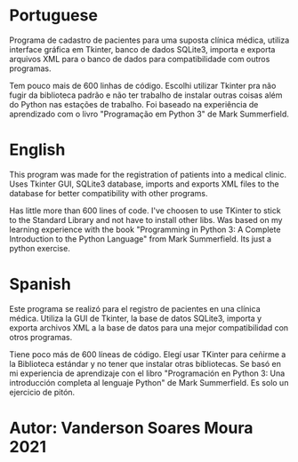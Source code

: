 # Portuguese

Programa de cadastro de pacientes para uma suposta clínica médica, utiliza interface gráfica em Tkinter, banco de 
dados SQLite3, 
importa e exporta arquivos XML para o banco de dados para compatibilidade com outros programas.

Tem pouco mais de 600 linhas de código. Escolhi utilizar Tkinter pra não fugir da biblioteca padrão e não ter trabalho 
de instalar outras coisas além do Python nas estações de trabalho.
Foi baseado na experiência de aprendizado com o livro "Programação em Python 3" de Mark Summerfield.

# English

This program was made for the registration of patients into a medical clinic. Uses Tkinter GUI, SQLite3 database, imports and exports XML files to the database for better compatibility with other programs.

Has little more than 600 lines of code. I've choosen to use TKinter to stick to the Standard Library and not have to install other libs.
Was based on my learning experience with the book "Programming in Python 3: A Complete Introduction to the Python Language" from Mark Summerfield. Its just a python exercise.


# Spanish

Este programa se realizó para el registro de pacientes en una clínica médica. Utiliza la GUI de Tkinter, la base de datos SQLite3, importa y exporta archivos XML a la base de datos para una mejor compatibilidad con otros programas.

Tiene poco más de 600 líneas de código. Elegí usar TKinter para ceñirme a la Biblioteca estándar y no tener que instalar otras bibliotecas.
Se basó en mi experiencia de aprendizaje con el libro "Programación en Python 3: Una introducción completa al lenguaje Python" de Mark Summerfield. Es solo un ejercicio de pitón.


# Autor: Vanderson Soares Moura  2021